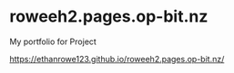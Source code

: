 # roweeh2.pages.op-bit.nz
My portfolio for Project

https://ethanrowe123.github.io/roweeh2.pages.op-bit.nz/
